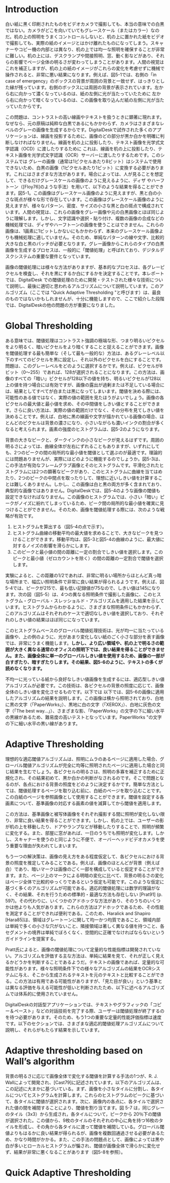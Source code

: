 # Introduction
白い紙に黒く印刷されたものをビデオカメラで撮影しても、本当の意味での白黒ではない。カメラがどこを向いていてもグレースケール（またはカラー）なのだ。机の上の照明をうまくコントロールしないと、机の上に置かれた紙をビデオで撮影しても、実際の紙のイメージとはかけ離れたものになってしまう。スキャナーやコピー機の内部とは異なり、机の上では均一な照明を確保することが非常に難しい。机の上には、デスクランプや間接照明、窓、動く影などがあり、それらの影響でページ全体の明るさが変わってしまうことがあります。人間の視覚はこれを補正しますが、机の上の紙のイメージがこれらの変化を考慮せずに機械で操作されると、非常に悪い結果になります。例えば、図5-1では、右側の「in case of emergency」のボックスの背景が周囲の背景と一致せず、はっきりとした縁が残っています。右側のボックスには周囲の背景が表示されています。左から右に向かって濃くなっているのは、紙の左側に光が当たっていたために 左から右に向かって暗くなっているのは、この画像を取り込んだ紙の左側に光が当たっていたからです。

この問題は、コントラストの高い線画やテキストを扱うときに顕著に現れます。なぜなら、元の原稿は純粋な白黒であるにもかかわらず、カメラはさまざまなレベルのグレーの画像を生成するからです。DigitalDeskで試作された多くのアプリケーションは、線画を投影するために、画像のどの部分が黒か白かを明確に判断しなければなりません。線画を机の上に投影したり、テキスト画像を光学式文字認識（OCD）に渡したりするために これは、線画を机の上に投影したり、テキスト画像を光学式文字認識（OCR）サーバーに渡したりするためです。このシステムでは グレーの画像（通常は1ピクセルあたり8ビット）はシステムで使用できないため、白黒の画像（1ピクセルあたり1ビット）に変換する必要があります。これにはさまざまな方法があります。場合によっては、人が見ることを想定して、できるだけグレースケールの画像のように見えるように、ディザ やハーフトーン（[Floy76]のような手法）を用いて、以下のような結果を得ることができます。図5-1。この画像はグレースケール画像のように見えますが、黒と白の小さな斑点が様々な形で存在しています。この画像はグレースケール画像のように見えますが、様々なパターン、密度、サイズの小さな黒と白の斑点で構成されています。人間の視覚は、これらの画像をグレー画像や元の白黒画像とほぼ同じように理解します。しかし、文字認識や選択・貼り付け、複数の画像の合成などの機械処理では、ディザやハーフトーンの画像を使うことはできません。これらの画像は、1画素に1ビットしかないにもかかわらず、本来のグレースケール画像よりも機械処理に適していません。そのため、単純なパターンの線や文字、比較的大きな白と黒のパッチが必要となります。グレー画像からこれらのタイプの白黒画像を生成するプロセスは、一般的に「閾値処理」と呼ばれており、デジタルデスクシステムの重要な要件となっています。

画像の閾値処理には様々な方法がありますが、基本的なプロセスは、各グレーピクセルを検査し、それを黒にするか白にするかを決定することです。本レポートでは、DigitalDesk での閾値処理のために開発・テストされた様々な技術について説明し、最後に適切と思われるアルゴリズムについて説明しています。このアルゴリズム（ここでは "Quick Adaptive Thresholding "と呼びます）は、最良のものではないかもしれませんが、十分に機能しますので、ここで紹介した段階では、DigitalDeskの他の問題の方が重要になりました。

# Global Thresholding
ある意味では、閾値処理はコントラスト強調の極端な形、つまり明るいピクセルをより明るく、暗いピクセルをより暗くすることと捉えることができます。画像を閾値処理する最も簡単な（そして最も一般的な）方法は、あるグレーレベル以下のすべてのピクセルを黒に設定し、それ以外のピクセルを白にすることです。問題は、このグレーレベルをどのように選択するかです。例えば、ピクセルが8ビット（0〜255）であれば、128が選択されることになります。この方法は、画像のすべての「暗い」ピクセルが128以下の値を持ち、明るいピクセルが128以上の値を持つ場合には有効ですが、画像の露出が過剰または不足している場合には、結果としてすべてが白または黒になってしまいます。閾値を決める際には、可能性のある値ではなく、実際の値の範囲を見たほうがよいでしょう。画像の各ピクセルの最大値と最小値を求め、その中間値をしきい値とすることができます。さらに良い方法は、実際の値の範囲だけでなく、その分布を見てしきい値を決めることです。例えば、白地に黒の線画や文字が描かれている画像の場合、ほとんどのピクセルは背景の濃さになり、小さいながらも濃いインクの割合が多くなると考えられます。画素の強度のヒストグラムは、図5-2のようになります。

背景の大きなピークと、ダークインクの小さなピークが見えるはずです。周囲の明るさによっては、曲線全体が左右にずれることもありますが、いずれにしても、2つのピークの間の局所的な最小値を閾値として選ぶのが最適です。理論的には問題ありませんが、実際にはどのように機能するのでしょうか。図5-3は、この手法が有効なフレームグラブ画像とそのヒストグラムです。平滑化されたヒストグラムには2つの顕著なピークがあり、このヒストグラムに曲線を当てはめたり、2つのピークの中間点を取ったりして、理想に近いしきい値を計算することは難しくありません。しかし、この画像は白と黒の両方が多く含まれており、典型的な画像ではありません。DigitalDeskでは、図5-4のような画像の閾値も設定できなければなりません。この画像のヒストグラムでは、小さい「暗い」ピークがノイズに紛れてしまっているため、ピーク間の局所的な最小値を確実に見つけることができません。そのため、画像を閾値処理する際には、次のような戦略が有効です。

1. ヒストグラムを算出する（図5-4の点で示す）。
1. ヒストグラム曲線の移動平均の最大値を求めることで、大きなピークを見つけることができます。移動平均は、図5-3と図5-4の曲線のように、最大値に対するノイズの影響を滑らかにします。
1. このピークと最小値の間の距離に一定の割合でしきい値を選択します。このピークと最小値（ゼロカウントを除く）の間の距離の一定割合で閾値を選択します。

実験によると、この距離の1/2であれば、非常に明るい場所からほとんど真っ暗な場所まで、幅広い照明条件で非常に良い結果が得られるようです。例えば、図5-4では、ピークが215で、最も低い記録値が75なので、しきい値は145になります。次の図（図5-5）は、4つの異なる照明条件で撮影した画像に、このヒストグラム・グローバル・スレッショルド・アルゴリズムを適用した結果を示しています。ヒストグラムからわかるように、さまざまな照明条件にもかかわらず、このアルゴリズムはそれぞれのケースで適切なしきい値を選択しており、それぞれのしきい値の結果はほぼ同じになっています。

このヒストグラムベースのグローバル閾値処理技術は、光が均一に当たっている画像や、上の例のように、光があまり変化しない紙のごく小さな部分を表す画像では、非常にうまく機能します。**しかし、より広い領域や、机の上で明るさの範囲が大きく異なる通常のオフィスの照明下では、良い結果を得ることができません。また、画像全体に単一のグローバルしきい値を使用するため、画像の一部が白すぎたり、暗すぎたりします。その結果、図5-6のように、テキストの多くが読めなくなります。**

不均一に光っている紙から良好なしきい値画像を生成するには、適応型しきい値アルゴリズムが必要です。この技術は、各ピクセルの背景の照度に応じて、画像全体のしきい値を変化させるものです。以下では 以下では、図5-6の画像に適用したアルゴリズムの結果を説明します。この画像は横から照明されており、白地に黒の文字（「PaperWorks」）、黒地に白の文字（「XEROX」）、白地に灰色の文字（「The best way...」）、さまざまな影、「PaperWorks」の文字の下に細い水平の黒線があるため、難易度の高いテストとなっています。PaperWorks "の文字の下に細い水平の黒い線があります。

# Adaptive Thresholding
理想的な適応閾値アルゴリズムは、照明にムラのあるページに適用した場合、グローバル閾値アルゴリズムが完全に均等に照明されたページに適用した場合と同じ結果を生むでしょう。各ピクセルの明るさは、照明の多寡を補正するために正規化され、その結果初めて、黒か白かの判断がなされるのです。そこで問題となるのが、各点における背景の照度をどのように決定するかです。簡単な方法としては、閾値処理するページを取り込む前に、白紙のページを取り込むことです。この白紙のページを参照画像として使用することができます。閾値を設定する各画素について、基準画像の対応する画素の値を減算してから閾値を適用します。

この方法は、基準画像と被写体画像をそれぞれ撮影する間に照明が変化しない限り、非常に良い結果を得ることができます。しかし、机の上では、ユーザーの影が机の上を移動したり、ドアやランプなどが移動したりすることで、照明が頻繁に変化する。また、部屋に窓があれば、一日のうちでも照明が変化します。しかし、スキャナーを使うのと同じように不便で、オーバーヘッドビデオカメラを使う重要な理由が失われてしまいます。

もう一つの解決策は、画像の見え方をある程度仮定して、各ピクセルにおける背景の照度を推定してみることである。例えば、画像のほとんどが背景（例えば白）であり、暗いマークは画像のごく一部を構成していると仮定することができます。また、ページ上のマークによる明暗の変化に比べて、背景の明るさの変化はページ全体で比較的ゆっくりであるという仮定も可能です。このような仮定に基づく多くのアルゴリズムが可能である。適応的閾値処理には数学的理論がなく、その結果、それを行うための標準的・最適な方法も存在しない [Prat91] (p. 597)。その代わりに、いくつかのアドホックな方法があり、そのうちのいくつかは他よりも人気があります。これらの方法はアドホックであるため、その性能を測定することができれば便利である。このため、Haralick and Shapiro [Hara85]は、領域はグレートーンに関して均一かつ均質であること、領域内部は単純で多くの小さな穴がないこと、隣接領域は著しく異なる値を持つこと、各セグメントの境界は単純でぼろくなく、空間的に正確でなければならないというガイドラインを提案する。

Pratt氏によると、画像の閾値処理について定量的な性能指標は開発されていない。アルゴリズムを評価する主な方法は、単純に結果を見て、それが正しく見えるかどうかを判断することであるようだ。テキストの画像であれば、定量的な可能性があります。様々な照明条件下での様々なアルゴリズムの結果をOCRシステムに与え、そこから生成されるテキストを元のテキストと比較することができる。この方法は有用である可能性がありますが、「見た目が良い」という基準とは異なる評価を与える可能性が低いと判断されたため、以下に述べるアルゴリズムでは体系的に使用されていません。

DigitalDeskの対話型アプリケーションでは、テキストやグラフィックの「コピー＆ペースト」などの対話技術を完了する際、ユーザーは閾値処理が終了するのを待つ必要があります。そのため、もう1つの重要な定量的性能評価指標は速度です。以下のセクションでは、さまざまな適応的閾値処理アルゴリズムについて説明し、それらがもたらす結果を示しています。

# Adaptive thresholding based on Wall’s algorithm
背景の明るさに応じて画像全体で変化する閾値を計算する手法の1つが、R. J. Wallによって開発され、[Cast79]に記述されています。以下のアルゴリズムは、この記述に大まかに基づいている。まず、画像を小さなタイルに分割し、各タイルについてヒストグラムを計算します。これらのヒストグラムのピークに基づいて、各タイルに閾値が選択されます。次に、画像内の各点に、各タイルで選択された値の間を補間することにより、閾値を割り当てます。図 5-7 は，同じグレーのタイル（3x3）から生成され，各タイルについて，ピークから 20％下の閾値が選択された。この値から、9枚のタイルのそれぞれの中心に角を持つ16枚のタイルを形成し、その角から各タイルに渡って閾値を補間している。グローバル閾値よりもはるかに良い結果が得られるが、画像を複数回通過させる必要があるため、かなり時間がかかる。また、この手法の問題点として、画像によっては黒や白が多いとローカルヒストグラムが騙され、閾値が画像全体で滑らかに変化せず、結果が非常に悪くなることがあります（図5-8を参照）。

# Quick Adaptive Thresholding